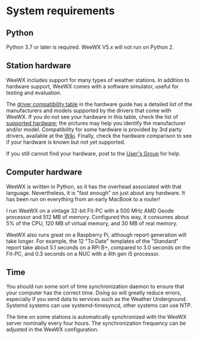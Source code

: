 # System requirements

## Python
Python 3.7 or later is required. WeeWX V5.x will not run on Python 2.

## Station hardware
WeeWX includes support for many types of weather stations. In addition to hardware support, WeeWX comes with a software simulator, useful for testing and evaluation.

The [driver compatibility table](https://weewx.com/docs/hardware.htm#driver_status) in the hardware guide has a detailed list of the manufacturers and models supported by the drivers that come with WeeWX. If you do not see your hardware in this table, check the list of [supported hardware](https://weewx.com/hardware.html); the pictures may help you identify the manufacturer and/or model. Compatibility for some hardware is provided by 3rd party drivers, available at the [Wiki](https://github.com/weewx/weewx/wiki). Finally, check the hardware comparison to see if your hardware is known but not yet supported.

If you still cannot find your hardware, post to the [User's Group](https://groups.google.com/forum/#!forum/weewx-user) for help.


## Computer hardware
WeeWX is written in Python, so it has the overhead associated with that language. Nevertheless, it is "fast enough" on just about any hardware. It has been run on everything from an early MacBook to a router!

I run WeeWX on a vintage 32-bit Fit-PC with a 500 MHz AMD Geode processor and 512 MB of memory. Configured this way, it consumes about 5% of the CPU, 120 MB of virtual memory, and 30 MB of real memory.

WeeWX also runs great on a Raspberry Pi, although report generation will take longer. For example, the 12 "To Date" templates of the "Standard" report take about 5.1 seconds on a RPi B+, compared to 3.0 seconds on the Fit-PC, and 0.3 seconds on a NUC with a 4th gen i5 processor.


## Time
You should run some sort of time synchronization daemon to ensure that your computer has the correct time. Doing so will greatly reduce errors, especially if you send data to services such as the Weather Underground. Systemd systems can use systemd-timesyncd, other systems can use NTP.

The time on some stations is automatically synchronized with the WeeWX server nominally every four hours. The synchronization frequency can be adjusted in the WeeWX configuration.
